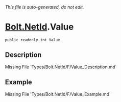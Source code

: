 *This file is auto-generated, do not edit.*

# [Bolt.NetId](Types/Bolt.NetId.md).Value
`public readonly int Value`
## Description
Missing File 'Types/Bolt.NetId/F/Value_Description.md'
## Example
Missing File 'Types/Bolt.NetId/F/Value_Example.md'
